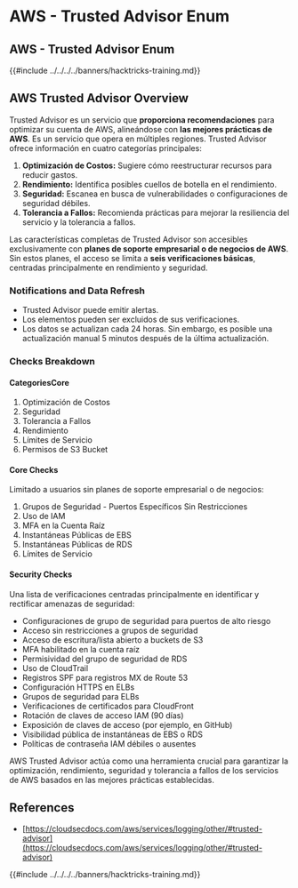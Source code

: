 # AWS - Trusted Advisor Enum

## AWS - Trusted Advisor Enum

{{#include ../../../../banners/hacktricks-training.md}}

## AWS Trusted Advisor Overview

Trusted Advisor es un servicio que **proporciona recomendaciones** para optimizar su cuenta de AWS, alineándose con **las mejores prácticas de AWS**. Es un servicio que opera en múltiples regiones. Trusted Advisor ofrece información en cuatro categorías principales:

1. **Optimización de Costos:** Sugiere cómo reestructurar recursos para reducir gastos.
2. **Rendimiento:** Identifica posibles cuellos de botella en el rendimiento.
3. **Seguridad:** Escanea en busca de vulnerabilidades o configuraciones de seguridad débiles.
4. **Tolerancia a Fallos:** Recomienda prácticas para mejorar la resiliencia del servicio y la tolerancia a fallos.

Las características completas de Trusted Advisor son accesibles exclusivamente con **planes de soporte empresarial o de negocios de AWS**. Sin estos planes, el acceso se limita a **seis verificaciones básicas**, centradas principalmente en rendimiento y seguridad.

### Notifications and Data Refresh

- Trusted Advisor puede emitir alertas.
- Los elementos pueden ser excluidos de sus verificaciones.
- Los datos se actualizan cada 24 horas. Sin embargo, es posible una actualización manual 5 minutos después de la última actualización.

### **Checks Breakdown**

#### CategoriesCore

1. Optimización de Costos
2. Seguridad
3. Tolerancia a Fallos
4. Rendimiento
5. Límites de Servicio
6. Permisos de S3 Bucket

#### Core Checks

Limitado a usuarios sin planes de soporte empresarial o de negocios:

1. Grupos de Seguridad - Puertos Específicos Sin Restricciones
2. Uso de IAM
3. MFA en la Cuenta Raíz
4. Instantáneas Públicas de EBS
5. Instantáneas Públicas de RDS
6. Límites de Servicio

#### Security Checks

Una lista de verificaciones centradas principalmente en identificar y rectificar amenazas de seguridad:

- Configuraciones de grupo de seguridad para puertos de alto riesgo
- Acceso sin restricciones a grupos de seguridad
- Acceso de escritura/lista abierto a buckets de S3
- MFA habilitado en la cuenta raíz
- Permisividad del grupo de seguridad de RDS
- Uso de CloudTrail
- Registros SPF para registros MX de Route 53
- Configuración HTTPS en ELBs
- Grupos de seguridad para ELBs
- Verificaciones de certificados para CloudFront
- Rotación de claves de acceso IAM (90 días)
- Exposición de claves de acceso (por ejemplo, en GitHub)
- Visibilidad pública de instantáneas de EBS o RDS
- Políticas de contraseña IAM débiles o ausentes

AWS Trusted Advisor actúa como una herramienta crucial para garantizar la optimización, rendimiento, seguridad y tolerancia a fallos de los servicios de AWS basados en las mejores prácticas establecidas.

## **References**

- [https://cloudsecdocs.com/aws/services/logging/other/#trusted-advisor](https://cloudsecdocs.com/aws/services/logging/other/#trusted-advisor)

{{#include ../../../../banners/hacktricks-training.md}}
